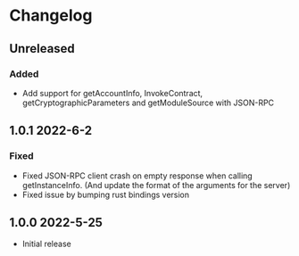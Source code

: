 # Changelog

## Unreleased

### Added

- Add support for getAccountInfo, InvokeContract, getCryptographicParameters and getModuleSource with JSON-RPC

## 1.0.1 2022-6-2

### Fixed

-   Fixed JSON-RPC client crash on empty response when calling getInstanceInfo.
    (And update the format of the arguments  for the server)
-   Fixed issue by bumping rust bindings version

## 1.0.0 2022-5-25

-   Initial release
